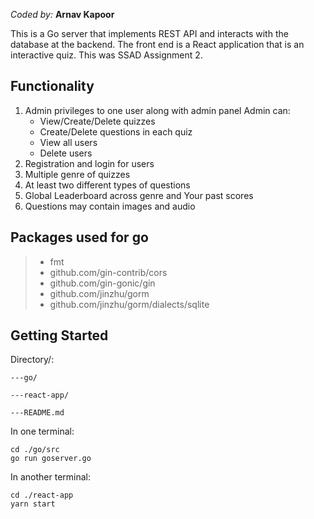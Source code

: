 
*Coded by:* **Arnav Kapoor**

This is a Go server that implements REST API and interacts with the database at the backend. The front end is a React application that is an interactive quiz. This was SSAD Assignment 2.

## Functionality
1. Admin privileges to one user along with admin panel
    Admin can:
    - View/Create/Delete quizzes
    - Create/Delete questions in each quiz
    - View all users
    - Delete users
2. Registration and login for users
3. Multiple genre of quizzes
4. At least two different types of questions
5. Global Leaderboard across genre and Your past scores
6. Questions may contain images and audio
## Packages used for go
> - fmt
> - github.com/gin-contrib/cors
> - github.com/gin-gonic/gin
> - github.com/jinzhu/gorm
> - github.com/jinzhu/gorm/dialects/sqlite

## Getting Started
Directory/:

    ---go/

    ---react-app/

    ---README.md

In one terminal:
```
cd ./go/src
go run goserver.go
```

In another terminal:
```
cd ./react-app
yarn start
```